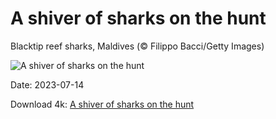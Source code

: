 # A shiver of sharks on the hunt

Blacktip reef sharks, Maldives (© Filippo Bacci/Getty Images)

![A shiver of sharks on the hunt](https://bing.com/th?id=OHR.BlacktipSharks_EN-US9224288033_UHD.jpg&rf=LaDigue_UHD.jpg&pid=hp&w=1024&h=576&rs=1&c=4)

Date: 2023-07-14

Download 4k: [A shiver of sharks on the hunt](https://bing.com/th?id=OHR.BlacktipSharks_EN-US9224288033_UHD.jpg&rf=LaDigue_UHD.jpg&pid=hp&w=3840&h=2160&rs=1&c=4)

